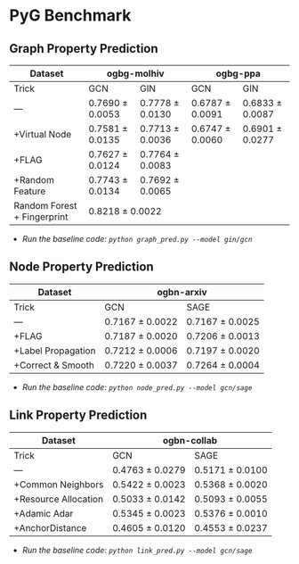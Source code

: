 # PyG Benchmark

## Graph Property Prediction

<table class="tg">
<thead>
  <tr>
    <th class="tg-baqh">Dataset</th>
    <th class="tg-baqh" colspan="2">ogbg-molhiv</th>
    <th class="tg-baqh" colspan="2">ogbg-ppa</th>
  </tr>
</thead>
<tbody>
  <tr>
    <td class="tg-baqh">Trick</td>
    <td class="tg-baqh">GCN</td>
    <td class="tg-baqh">GIN</td>
    <td class="tg-baqh">GCN</td>
    <td class="tg-baqh">GIN</td>
  </tr>
  <tr>
    <td class="tg-baqh">—</td>
    <td class="tg-baqh">0.7690 ± 0.0053</td>
    <td class="tg-baqh">0.7778 ± 0.0130</td>
    <td class="tg-nrix">0.6787 ± 0.0091</td>
    <td class="tg-nrix">0.6833 ± 0.0087</td>
  </tr>
  <tr>
    <td class="tg-baqh">+Virtual Node</td>
    <td class="tg-baqh">0.7581 ± 0.0135</td>
    <td class="tg-baqh">0.7713 ± 0.0036</td>
    <td class="tg-nrix">0.6747 ± 0.0060</td>
    <td class="tg-nrix">0.6901 ± 0.0277</td>
  </tr>
  <tr>
    <td class="tg-baqh">+FLAG</td>
    <td class="tg-baqh">0.7627 ± 0.0124</td>
    <td class="tg-baqh">0.7764 ± 0.0083</td>
    <td class="tg-baqh"></td>
    <td class="tg-baqh"></td>
  </tr>
  <tr>
    <td class="tg-baqh">+Random Feature</td>
    <td class="tg-baqh">0.7743 ± 0.0134</td>
    <td class="tg-baqh">0.7692 ± 0.0065</td>
    <td class="tg-baqh"></td>
    <td class="tg-baqh"></td>
  </tr>
  <tr>
    <td class="tg-baqh">Random Forest + Fingerprint</td>
    <td class="tg-baqh" colspan="2">0.8218 ± 0.0022</td>
    <td class="tg-baqh"></td>
    <td class="tg-baqh"></td>
  </tr>
</tbody>
</table>

* *Run the baseline code: `python graph_pred.py --model gin/gcn`*

## Node Property Prediction

<table class="tg">
<thead>
  <tr>
    <th class="tg-baqh">Dataset</th>
    <th class="tg-baqh" colspan="2">ogbn-arxiv</th>
  </tr>
</thead>
<tbody>
  <tr>
    <td class="tg-baqh">Trick</td>
    <td class="tg-baqh">GCN</td>
    <td class="tg-baqh">SAGE</td>
  </tr>
  <tr>
    <td class="tg-baqh">—</td>
    <td class="tg-baqh">0.7167 ± 0.0022</td>
    <td class="tg-baqh">0.7167 ± 0.0025</td>
  </tr>
  <tr>
    <td class="tg-baqh">+FLAG</td>
    <td class="tg-baqh">0.7187 ± 0.0020</td>
    <td class="tg-baqh">0.7206 ± 0.0013</td>
  </tr>
  <tr>
    <td class="tg-baqh">+Label Propagation</td>
    <td class="tg-baqh">0.7212 ± 0.0006</td>
    <td class="tg-baqh">0.7197 ± 0.0020</td>
  </tr>
  <tr>
    <td class="tg-baqh">+Correct & Smooth</td>
    <td class="tg-baqh">0.7220 ± 0.0037</td>
    <td class="tg-baqh">0.7264 ± 0.0004</td>
  </tr>
</tbody>
</table>

* *Run the baseline code: `python node_pred.py --model gcn/sage`*

## Link Property Prediction

<table class="tg">
<thead>
  <tr>
    <th class="tg-baqh">Dataset</th>
    <th class="tg-baqh" colspan="2">ogbn-collab</th>
  </tr>
</thead>
<tbody>
  <tr>
    <td class="tg-baqh">Trick</td>
    <td class="tg-baqh">GCN</td>
    <td class="tg-baqh">SAGE</td>
  </tr>
  <tr>
    <td class="tg-baqh">—</td>
    <td class="tg-baqh">0.4763 ± 0.0279</td>
    <td class="tg-baqh">0.5171 ± 0.0100</td>
  </tr>
  <tr>
    <td class="tg-baqh">+Common Neighbors</td>
    <td class="tg-baqh">0.5422 ± 0.0023</td>
    <td class="tg-baqh">0.5368 ± 0.0020</td>
  </tr>
  <tr>
    <td class="tg-baqh">+Resource Allocation</td>
    <td class="tg-baqh">0.5033 ± 0.0142</td>
    <td class="tg-baqh">0.5093 ± 0.0055</td>
  </tr>
  <tr>
    <td class="tg-baqh">+Adamic Adar</td>
    <td class="tg-baqh">0.5345 ± 0.0023</td>
    <td class="tg-baqh">0.5376 ± 0.0010</td>
  </tr>
  <tr>
    <td class="tg-baqh">+AnchorDistance</td>
    <td class="tg-baqh">0.4605 ± 0.0120</td>
    <td class="tg-baqh">0.4553 ± 0.0237</td>
  </tr>
</tbody>
</table>

* *Run the baseline code: `python link_pred.py --model gcn/sage`*